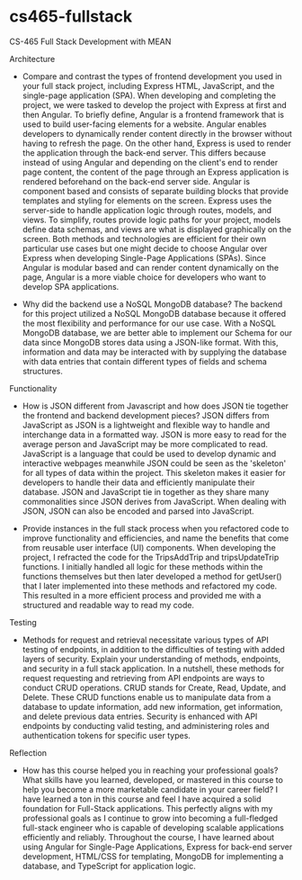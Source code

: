 # cs465-fullstack
CS-465 Full Stack Development with MEAN

Architecture

- Compare and contrast the types of frontend development you used in your full stack project, including Express HTML, JavaScript, and the single-page application (SPA).
When developing and completing the project, we were tasked to develop the project with Express at first and then Angular. To briefly define, Angular is a frontend framework that is used to build user-facing elements for a website. Angular enables developers to dynamically render content directly in the browser without having to refresh the page. On the other hand, Express is used to render the application through the back-end server. This differs because instead of using Angular and depending on the client's end to render page content, the content of the page through an Express application is rendered beforehand on the back-end server side. Angular is component based and consists of separate building blocks that provide templates and styling for elements on the screen. Express uses the server-side to handle application logic through routes, models, and views. To simplify, routes provide logic paths for your project, models define data schemas, and views are what is displayed graphically on the screen. Both methods and technologies are efficient for their own particular use cases but one might decide to choose Angular over Express when developing Single-Page Applications (SPAs). Since Angular is modular based and can render content dynamically on the page, Angular is a more viable choice for developers who want to develop SPA applications.

- Why did the backend use a NoSQL MongoDB database?
The backend for this project utilized a NoSQL MongoDB database because it offered the most flexibility and performance for our use case. With a NoSQL MongoDB database, we are better able to implement our Schema for our data since MongoDB stores data using a JSON-like format. With this, information and data may be interacted with by supplying the database with data entries that contain different types of fields and schema structures.

Functionality

- How is JSON different from Javascript and how does JSON tie together the frontend and backend development pieces?
JSON differs from JavaScript as JSON is a lightweight and flexible way to handle and interchange data in a formatted way. JSON is more easy to read for the average person and JavaScript may be more complicated to read. JavaScript is a language that could be used to develop dynamic and interactive webpages meanwhile JSON could be seen as the 'skeleton' for all types of data within the project. This skeleton makes it easier for developers to handle their data and efficiently manipulate their database. JSON and JavaScript tie in together as they share many commonalities since JSON derives from JavaScript. When dealing with JSON, JSON can also be encoded and parsed into JavaScript.

- Provide instances in the full stack process when you refactored code to improve functionality and efficiencies, and name the benefits that come from reusable user interface (UI) components.
  When developing the project, I refracted the code for the TripsAddTrip and tripsUpdateTrip functions. I initially handled all logic for these methods within the functions themselves but then later developed a method for getUser() that I later implemented into these methods and refactored my code. This resulted in a more efficient process and provided me with a structured and readable way to read my code.

Testing

- Methods for request and retrieval necessitate various types of API testing of endpoints, in addition to the difficulties of testing with added layers of security. Explain your understanding of methods, endpoints, and security in a full stack application.
In a nutshell, these methods for request requesting and retrieving from API endpoints are ways to conduct CRUD operations. CRUD stands for Create, Read, Update, and Delete. These CRUD functions enable us to manipulate data from a database to update information, add new information, get information, and delete previous data entries. Security is enhanced with API endpoints by conducting valid testing, and administering roles and authentication tokens for specific user types.

Reflection

- How has this course helped you in reaching your professional goals? What skills have you learned, developed, or mastered in this course to help you become a more marketable candidate in your career field?
I have learned a ton in this course and feel I have acquired a solid foundation for Full-Stack applications. This perfectly aligns with my professional goals as I continue to grow into becoming a full-fledged full-stack engineer who is capable of developing scalable applications efficiently and reliably. Throughout the course, I have learned about using Angular for Single-Page Applications, Express for back-end server development, HTML/CSS for templating, MongoDB for implementing a database, and TypeScript for application logic.

